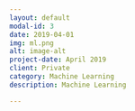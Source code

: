```yaml
---
layout: default
modal-id: 3
date: 2019-04-01
img: ml.png
alt: image-alt
project-date: April 2019
client: Private
category: Machine Learning
description: Machine Learning

---
```

